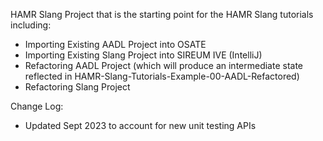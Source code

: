 HAMR Slang Project that is the starting point for the HAMR Slang tutorials including:
  - Importing Existing AADL Project into OSATE
  - Importing Existing Slang Project into SIREUM IVE (IntelliJ)
  - Refactoring AADL Project (which will produce an intermediate state reflected in HAMR-Slang-Tutorials-Example-00-AADL-Refactored)
  - Refactoring Slang Project
 
 Change Log:
  - Updated Sept 2023 to account for new unit testing APIs
